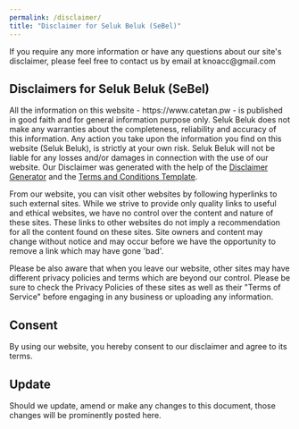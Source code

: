 ```yaml
---
permalink: /disclaimer/
title: "Disclaimer for Seluk Beluk (SeBel)"
---
```

<p>If you require any more information or have any questions about our site's disclaimer, please feel free to contact us by email at knoacc@gmail.com</p>

<h2>Disclaimers for Seluk Beluk (SeBel)</h2>

<p>All the information on this website - https://www.catetan.pw - is published in good faith and for general information purpose only. Seluk Beluk does not make any warranties about the completeness, reliability and accuracy of this information. Any action you take upon the information you find on this website (Seluk Beluk), is strictly at your own risk. Seluk Beluk will not be liable for any losses and/or damages in connection with the use of our website. Our Disclaimer was generated with the help of the <a href="https://www.disclaimergenerator.net/">Disclaimer Generator</a> and the <a href="https://www.termsandcondiitionssample.com">Terms and Conditions Template</a>.</p>

<p>From our website, you can visit other websites by following hyperlinks to such external sites. While we strive to provide only quality links to useful and ethical websites, we have no control over the content and nature of these sites. These links to other websites do not imply a recommendation for all the content found on these sites. Site owners and content may change without notice and may occur before we have the opportunity to remove a link which may have gone 'bad'.</p>

<p>Please be also aware that when you leave our website, other sites may have different privacy policies and terms which are beyond our control. Please be sure to check the Privacy Policies of these sites as well as their "Terms of Service" before engaging in any business or uploading any information.</p>

<h2>Consent</h2>

<p>By using our website, you hereby consent to our disclaimer and agree to its terms.</p>

<h2>Update</h2>

<p>Should we update, amend or make any changes to this document, those changes will be prominently posted here.</p>
